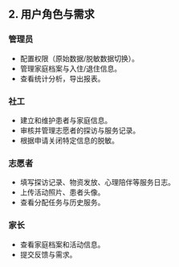 ## 2. 用户角色与需求

### 管理员
- 配置权限（原始数据/脱敏数据切换）。
- 管理家庭档案与入住/退住信息。
- 查看统计分析，导出报表。

### 社工
- 建立和维护患者与家庭信息。
- 审核并管理志愿者的探访与服务记录。
- 根据申请关闭特定信息的脱敏。

### 志愿者
- 填写探访记录、物资发放、心理陪伴等服务日志。
- 上传活动照片、患者头像。
- 查看分配任务与历史服务。

### 家长
- 查看家庭档案和活动信息。
- 提交反馈与需求。

